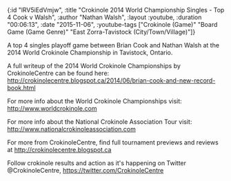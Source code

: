{:id "lRV5iEdVmjw",
 :title
 "Crokinole 2014 World Championship Singles - Top 4 Cook v Walsh",
 :author "Nathan Walsh",
 :layout :youtube,
 :duration "00:06:13",
 :date "2015-11-06",
 :youtube-tags
 ["Crokinole (Game)"
  "Board Game (Game Genre)"
  "East Zorra-Tavistock (City/Town/Village)"]}


A top 4 singles playoff game between Brian Cook and Nathan Walsh at the 2014 World Crokinole Championship in Tavistock, Ontario.

A full writeup of the 2014 World Crokinole Championships by CrokinoleCentre can be found here: http://crokinolecentre.blogspot.ca/2014/06/brian-cook-and-new-record-book.html

For more info about the World Crokinole Championships visit: http://www.worldcrokinole.com

For more info about the National Crokinole Association Tour visit: http://www.nationalcrokinoleassociation.com

For more from CrokinoleCentre, find full tournament previews and reviews at http://crokinolecentre.blogspot.ca

Follow crokinole results and action as it's happening on Twitter @CrokinoleCentre, https://twitter.com/CrokinoleCentre
